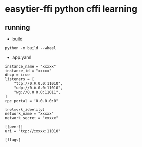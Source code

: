# easytier-ffi python cffi learning

## running 

* build

```code
python -m build --wheel
```

* app.yaml

```code
instance_name = "xxxxx"
instance_id = "xxxxx"
dhcp = true
listeners = [
    "tcp://0.0.0.0:11010",
    "udp://0.0.0.0:11010",
    "wg://0.0.0.0:11011",
]
rpc_portal = "0.0.0.0:0"

[network_identity]
network_name = "xxxxx"
network_secret = "xxxxx"

[[peer]]
uri = "tcp://xxxxx:11010"

[flags]
```